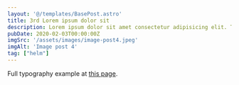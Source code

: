 ```yaml
---
layout: '@/templates/BasePost.astro'
title: 3rd Lorem ipsum dolor sit
description: Lorem ipsum dolor sit amet consectetur adipisicing elit. Tenetur vero esse non molestias eos excepturi.
pubDate: 2020-02-03T00:00:00Z
imgSrc: '/assets/images/image-post4.jpeg'
imgAlt: 'Image post 4'
tag: ["helm"]
---
```


Full typography example at [this page](../sixth-post/).
